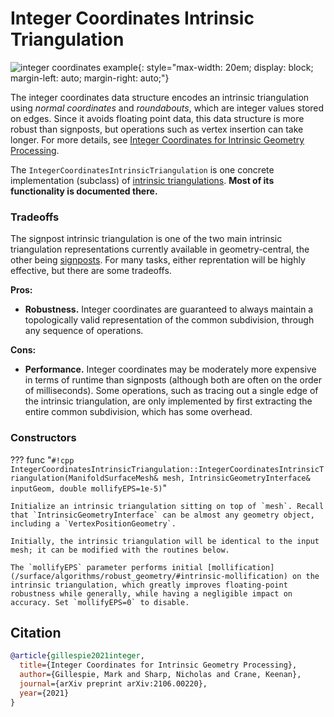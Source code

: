 # Integer Coordinates Intrinsic Triangulation

![integer coordinates example](/media/integer_coordinates.png){: style="max-width: 20em; display: block; margin-left: auto; margin-right: auto;"}

The integer coordinates data structure encodes an intrinsic triangulation using _normal coordinates_ and _roundabouts_, which are integer values stored on edges. Since it avoids floating point data, this data structure is more robust than signposts, but operations such as vertex insertion can take longer.
For more details, see [Integer Coordinates for Intrinsic Geometry Processing](https://arxiv.org/pdf/2106.00220.pdf).

The `IntegerCoordinatesIntrinsicTriangulation` is one concrete implementation (subclass) of [intrinsic triangulations](../basics). **Most of its functionality is documented there.**

### Tradeoffs

The signpost intrinsic triangulation is one of the two main intrinsic triangulation representations currently available in geometry-central, the other being [signposts](../signposts). For many tasks, either reprentation will be highly effective, but there are some tradeoffs.

**Pros:**

- **Robustness.** Integer coordinates are guaranteed to always maintain a topologically valid representation of the common subdivision, through any sequence of operations.

**Cons:**

- **Performance.** Integer coordinates may be moderately more expensive in terms of runtime than signposts (although both are often on the order of milliseconds). Some operations, such as tracing out a single edge of the intrinsic triangulation, are only implemented by first extracting the entire common subdivision, which has some overhead.

### Constructors

??? func "`#!cpp IntegerCoordinatesIntrinsicTriangulation::IntegerCoordinatesIntrinsicTriangulation(ManifoldSurfaceMesh& mesh, IntrinsicGeometryInterface& inputGeom, double mollifyEPS=1e-5)`"

    Initialize an intrinsic triangulation sitting on top of `mesh`. Recall that `IntrinsicGeometryInterface` can be almost any geometry object, including a `VertexPositionGeometry`.

    Initially, the intrinsic triangulation will be identical to the input mesh; it can be modified with the routines below.
   
    The `mollifyEPS` parameter performs initial [mollification](/surface/algorithms/robust_geometry/#intrinsic-mollification) on the intrinsic triangulation, which greatly improves floating-point robustness while generally, while having a negligible impact on accuracy. Set `mollifyEPS=0` to disable.


## Citation

```bib
@article{gillespie2021integer,
  title={Integer Coordinates for Intrinsic Geometry Processing},
  author={Gillespie, Mark and Sharp, Nicholas and Crane, Keenan},
  journal={arXiv preprint arXiv:2106.00220},
  year={2021}
}
```
